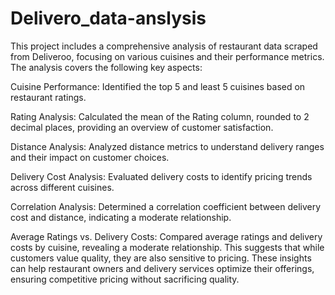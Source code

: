 # Delivero_data-anslysis

This project includes a comprehensive analysis of restaurant data scraped from Deliveroo, focusing on various cuisines and their performance metrics. The analysis covers the following key aspects:

Cuisine Performance:
Identified the top 5 and least 5 cuisines based on restaurant ratings.

Rating Analysis:
Calculated the mean of the Rating column, rounded to 2 decimal places, providing an overview of customer satisfaction.

Distance Analysis:
Analyzed distance metrics to understand delivery ranges and their impact on customer choices.

Delivery Cost Analysis:
Evaluated delivery costs to identify pricing trends across different cuisines.

Correlation Analysis:
Determined a correlation coefficient between delivery cost and distance, indicating a moderate relationship.

Average Ratings vs. Delivery Costs:
Compared average ratings and delivery costs by cuisine, revealing a moderate relationship. This suggests that while customers value quality, they are also sensitive to pricing. These insights can help restaurant owners and delivery services optimize their offerings, ensuring competitive pricing without sacrificing quality.
